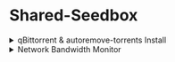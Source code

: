# Shared-Seedbox
<details>
  <summary>qBittorrent & autoremove-torrents Install</summary>
    
## Usage
`curl -s -O https://raw.githubusercontent.com/jerry048/Shared-Seedbox/main/qBittorrent.sh && chmod +x shared-seedbox.sh`

`bash qBittorrent.sh <Personal access tokens> <Username> <Password> <WebUI Port> <Port used for incoming connections> <Cache Size(unit:MiB)>`
## Functions
Install qBittorrent with tweaked libtorrent settings & autoremove-torrents with minimum config. This script does not require root to run so it should support most Shared Seedbox.
### Currently availble qBittorrent Versions:

    | qBittorrent 4.1.9   | libtorrent-1_1_14  |
    | qBittorrent 4.1.9.1 | libtorrent-1_1_14  |
    | qBittorrent 4.3.2   | libtorrent-v1.2.12 |
    | qBittorrent 4.3.3   | libtorrent-v1.2.12 |

### Current availble Installation Method:
    Local User Service 
    Screen
    Daemon
### Shared seedbox supports
    1. Dediseedbox - qBittorrent in not connectable* since the SSH is built inside docker
        Please add WebUI\HostHeaderValidation=false to the config
        Need to use ssh tunneling to access the WebUI
        
    2. Feralhosting - Use screen or Daemon installation Method
        
    3. Whatbox - Use screen or Daemon installation Method
    
    
    
*Connectability - Ability of your client to accept incoming connections from other clients, to facilitate transferring data.  Two unconnectable clients can not communicate, which is why having people connectable in a swarm is important. *~From MAM*
</details>

<details>
  <summary>Network Bandwidth Monitor</summary>

## Usage
`curl -s -O https://raw.githubusercontent.com/jerry048/Shared-Seedbox/main/Bandwidth_Usage.sh && chmod +x shared-seedbox.sh`

`bash Bandwidth_Usage.sh`
## Functions
Monitor Bandwidth Usage of the Machine in situation where nload, vnstat, etc. are unavailable.
